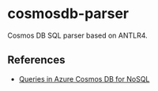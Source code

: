 # cosmosdb-parser

Cosmos DB SQL parser based on ANTLR4.

## References

- [Queries in Azure Cosmos DB for NoSQL](https://learn.microsoft.com/en-us/azure/cosmos-db/nosql/query/)
